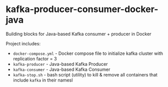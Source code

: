 # kafka-producer-consumer-docker-java
Building blocks for Java-based Kafka consumer + producer in Docker


Project includes:
- `docker-compose.yml` - Docker compose file to initialize kafka cluster with replication factor = 3
- `kafka-producer` - Java-based Kafka Producer
- `kafka-consumer` - Java-based Kafka Consumer
- `kafka-stop.sh` - bash script (utility) to kill & remove all containers that include `kafka` in their namesl
